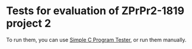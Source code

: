 # Tests for evaluation of ZPrPr2-1819 project 2

To run them, you can use [Simple C Program Tester](https://github.com/martinkonopka/simple-c-program-tester/), or run them manually.
